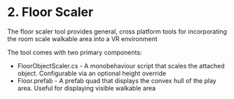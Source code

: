 # 2. Floor Scaler

The floor scaler tool provides general, cross platform tools for incorporating the room scale walkable area into a VR environment

The tool comes with two primary components:
* FloorObjectScaler.cs - A monobehaviour script that scales the attached object. Configurable via an optional height override
* Floor.prefab - A prefab quad that displays the convex hull of the play area. Useful for displaying visible walkable area